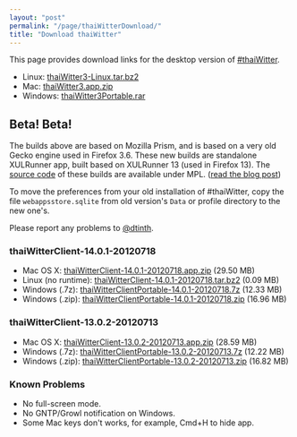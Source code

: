 ```yaml
---
layout: "post"
permalink: "/page/thaiWitterDownload/"
title: "Download thaiWitter"
---
```



This page provides download links for the desktop version of [#thaiWitter](https://tw3.herokuapp.com/).

* Linux: [thaiWitter3-Linux.tar.bz2](https://dl.dropbox.com/u/25097375/thaiWitter/Builds/thaiWitter3-Linux.tar.bz2)
* Mac: [thaiWitter3.app.zip](https://dl.dropbox.com/u/25097375/thaiWitter/Builds/thaiWitter3.app.zip)
* Windows: [thaiWitter3Portable.rar](https://dl.dropbox.com/u/25097375/thaiWitter/Builds/thaiWitter3Portable.rar)



Beta! Beta!
-----------

The builds above are based on Mozilla Prism, and is based on a very old Gecko engine used in Firefox 3.6.
These new builds are standalone XULRunner app, built based on XULRunner 13 (used in Firefox 13).
The [source code](https://github.com/dtinth/xulrunner-twclient) of these builds are available under MPL.
([read the blog post](/page/xulapp))

To move the preferences from your old installation of #thaiWitter, copy the file `webappsstore.sqlite` from
old version's `Data` or profile directory to the new one's.

Please report any problems to [@dtinth](https://twitter.com/dtinth).

### thaiWitterClient-14.0.1-20120718

* Mac OS X: [thaiWitterClient-14.0.1-20120718.app.zip](https://dl.dropbox.com/u/25097375/thaiWitter/Builds/thaiWitterClient/thaiWitterClient-14.0.1-20120718.app.zip) (29.50 MB)
* Linux (no runtime): [thaiWitterClient-14.0.1-20120718.tar.bz2](https://dl.dropbox.com/u/25097375/thaiWitter/Builds/thaiWitterClient/thaiWitterClient-14.0.1-20120718.tar.bz2) (0.09 MB)
* Windows (.7z): [thaiWitterClientPortable-14.0.1-20120718.7z](https://dl.dropbox.com/u/25097375/thaiWitter/Builds/thaiWitterClient/thaiWitterClientPortable-14.0.1-20120718.7z) (12.33 MB)
* Windows (.zip): [thaiWitterClientPortable-14.0.1-20120718.zip](https://dl.dropbox.com/u/25097375/thaiWitter/Builds/thaiWitterClient/thaiWitterClientPortable-14.0.1-20120718.zip) (16.96 MB)



### thaiWitterClient-13.0.2-20120713

* Mac OS X: [thaiWitterClient-13.0.2-20120713.app.zip](https://dl.dropbox.com/u/25097375/thaiWitter/Builds/thaiWitterClient/thaiWitterClient-13.0.2-20120713.app.zip) (28.59 MB)
* Windows (.7z): [thaiWitterClientPortable-13.0.2-20120713.7z](https://dl.dropbox.com/u/25097375/thaiWitter/Builds/thaiWitterClient/thaiWitterClientPortable-13.0.2-20120713.7z) (12.22 MB)
* Windows (.zip): [thaiWitterClientPortable-13.0.2-20120713.zip](https://dl.dropbox.com/u/25097375/thaiWitter/Builds/thaiWitterClient/thaiWitterClientPortable-13.0.2-20120713.zip) (16.82 MB)


### Known Problems

* No full-screen mode.
* No GNTP/Growl notification on Windows.
* Some Mac keys don't works, for example, Cmd+H to hide app.





